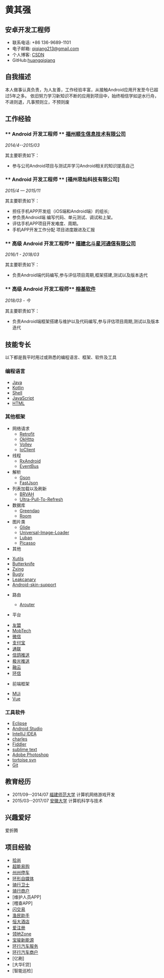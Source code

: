 # 黄其强

## 安卓开发工程师

- 联系电话: +86 136-9689-1101
- 电子邮箱: qiqiang213@gmail.com
- 个人博客: [CSDN](https://blog.csdn.net/u013148839)
- GitHub:[huangqiqiang](https://github.com/huangqiqiang)


## 自我描述
本人做事认真负责，为人友善，工作经验丰富，从接触Android应用开发至今已超过5年之多。
依旧努力学习新知识不断的应用到项目中，始终相信学如逆水行舟，不进则退，凡事预则立，不预则废


## 工作经验

### ** Android 开发工程师  ** [福州顺生信息技术有限公司](http://www.samesun.net/)

*2014/4--2015/03*

其主要职责如下：

* 参与公司Android项目与测试并学习Android相关的知识提高自己

### ** Android 开发工程师  ** [福州思灿科技有限公司]

*2015/4 — 2015/11* 

其主要职责如下：

* 担任手机APP开发组（iOS端和Android端）的组长;
* 参负责Android端 编写代码、单元测试、调试和上架。
* 评估手机APP项目开发难度、周期。
* 手机APP开发工作分配 项目进度跟进及汇报

### ** 高级 Android 开发工程师** [福建北斗星河通信有限公司](http://www.beidouxh.cn/)

*2016/1 - 2018/03*

其主要职责如下：

* 负责Android端代码编写,参与评估项目周期,框架搭建,测试以及版本迭代 

### ** 高级 Android 开发工程师** [榕基软件](http://www.rongji.com/)

*2018/03 - 今*

其主要职责如下：

* 负责Android端框架搭建与维护以及代码编写,参与评估项目周期,测试以及版本迭代 

## 技能专长

以下都是我平时用过或熟悉的编程语言、框架、软件及工具
### 编程语言
- [Java](https://www.java.com)
- [Kotlin](http://kotlinlang.org)
- [Shell](http://www.linuxshell.it)
- [JavaScript](https://www.javascript.com)
- [HTML](https://www.w3.org/html)

### 其他框架
* 网络请求
	- [Retrofit](https://github.com/square/retrofit)
	- [OkHttp](http://square.github.io/okhttp/)
	- [Volley](https://github.com/google/volley)
	- [IoClient](https://github.com/socketio/socket.io-client)
* 线程
	- [RxAndroid](https://github.com/ReactiveX/RxAndroid)
	- [EventBus](https://github.com/greenrobot/EventBus)
*  解析
	- [Gson](https://github.com/google/gson)
	- [FastJson](https://github.com/alibaba/fastjson)
*  列表加载以及刷新
	- [BRVAH](http://www.recyclerview.org/)
	- [Ultra-Pull-To-Refresh](https://github.com/liaohuqiu/android-Ultra-Pull-To-Refresh)
*  数据库
	 - [Greendao](http://greenrobot.org/greendao/)
	 - [Room](https://developer.android.com/training/data-storage/room)
* 图片类 
	- [Glide](https://github.com/bumptech/glide)
	- [Universal-Image-Loader](https://github.com/nostra13/Android-Universal-Image-Loader)
	- [Luban](https://github.com/Curzibn/Luban)
	- [Picasso](https://square.github.io/picasso/)
*  其他
  - [Xutils](https://github.com/wyouflf/xUtils3)
  - [Butterknife](https://github.com/JakeWharton/butterknife) 
  - [Zxing](https://github.com/journeyapps/zxing-android-embedded)
  - [Bugly](https://bugly.qq.com/v2/report)
  - [Leakcanary](https://github.com/square/leakcanary)
  - [Android-skin-support](https://github.com/ximsfei/Android-skin-support)
* 路由
	- [Arouter](https://github.com/alibaba/ARouter)  

* 平台
 -  [友盟](https://www.umeng.com/)
 -  [MobTech](http://www.mob.com/)
 -  [微信](https://weixin.qq.com/)
 -  [支付宝](https://www.alipay.com/)
 -  [通联](https://www.allinpay.com/)
 -  [信鸽推送](https://xg.qq.com/)
 -  [极光推送](https://www.jiguang.cn/)
 -  [融云](https://www.rongcloud.cn/)
 -  [环信](https://www.easemob.com/)

* 前端框架
 - [MUi](https://dev.dcloud.net.cn/mui/)
 - [Vue](https://cn.vuejs.org/index.html)
 
 
### 工具软件
- [Eclipse](https://www.eclipse.org/downloads/)
- [Android Studio](https://developer.android.com/studio/index.html?hl=zh-cn)
- [IntelliJ IDEA](https://www.jetbrains.com/idea)
- [charles](https://www.charlesproxy.com/)
- [Fiddler](https://www.telerik.com/download/fiddler)
- [sublime text ](https://www.sublimetext.com/)
- [Adobe Photoshop](http://www.adobe.com/cn/products/cs6/photoshop.html)
- [tortoise svn](https://tortoisesvn.net/)
- [Git](https://git-scm.com)

## 教育经历

* 2011/09--2014/07  [福建师范大学](http://www.fjnu.edu.cn) 计算机网络游戏开发 
* 2015/03--2017/07  [安徽大学](http://www.ahu.edu.cn) 计算机科学与技术

## 兴趣爱好

爱折腾

## 项目经验 
- [拾尚](https://sj.qq.com/myapp/detail.htm?apkName=com.shangwenwan.sww)
- [超能易购](http://www.wandoujia.com/apps/com.fjcndz.supertesco)
- [州州停车](http://zztingche.com/)
- [环形自媒体](https://sj.qq.com/myapp/detail.htm?apkName=com.arogo.media)
- [骑行卫士](https://www.pgyer.com/OTAi)
- [骑行商户](https://www.pgyer.com/y6FG)
- [维护人员APP]
- [稽查APP]
- [闪交易](http://sj.qq.com/myapp/detail.htm?apkName=com.syf.syf)
- [渔民助手](http://www.wandoujia.com/apps/com.bdxh.yyzs)
- [恒大酒店](http://sj.qq.com/myapp/detail.htm?apkName=cn.hengda.hotels)
- [爱注册](http://sj.qq.com/myapp/detail.htm?apkName=com.aizhuc.app)
- [领地Zone](http://sj.qq.com/myapp/detail.htm?apkName=com.mobile.baojun&apkCode=373)
- [宝骏新能源](http://sj.qq.com/myapp/detail.htm?apkName=com.baojun.newterritory)
- [环行汽车服务](http://sj.qq.com/myapp/detail.htm?apkName=com.arogo.arogo)
- [环行汽车商户](http://sj.qq.com/myapp/detail.htm?apkName=com.arogo.arogomerchant)
- [亿刷]
- [大华E贷]
- [智能巡检]
